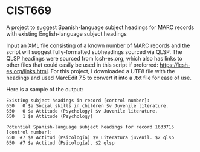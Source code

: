 # CIST669
A project to suggest Spanish-language subject headings for MARC records with existing English-language subject headings

Input an XML file consisting of a known number of MARC records and the script will suggest fully-formatted subheadings sourced via QLSP. The QLSP headings were sourced from lcsh-es.org, which also has links to other files that could easily be used in this script if preferred: https://lcsh-es.org/links.html. For this project, I downloaded a UTF8 file with the headings and used MarcEdit 7.5 to convert it into a .txt file for ease of use. 

Here is a sample of the output:

	Existing subject headings in record [control number]:
	650   0 $a Social skills in children $v Juvenile literature. 
	650   0 $a Attitude (Psychology) $v Juvenile literature. 
	650   1 $a Attitude (Psychology) 

	Potential Spanish-language subject headings for record 1633715 [control number]:
	650  #7 $a Actitud (Psicología) $v Literatura juvenil. $2 qlsp
	650  #7 $a Actitud (Psicología). $2 qlsp

